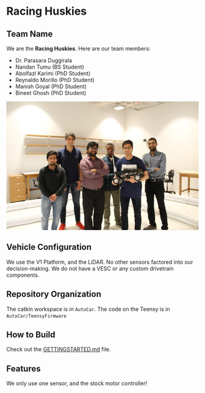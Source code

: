 # Racing Huskies

## Team Name

We are the **Racing Huskies**.
Here are our team members:

- Dr. Parasara Duggirala
- Nandan Tumu (BS Student)
- Abolfazl Karimi (PhD Student)
- Reynaldo Morillo (PhD Student)
- Manish Goyal (PhD Student)
- Bineet Ghosh (PhD Student)

![Our Team](../Connecticut/RacingHuskies.jpg "The Racing Huskies Team")

## Vehicle Configuration

We use the V1 Platform, and the LiDAR. No other sensors factored into our decision-making. We do not have a VESC or any custom drivetrain components.

## Repository Organization

The catkin workspace is in `AutoCar`. The code on the Teensy is in `AutoCar/TeensyFirmware`

## How to Build

Check out the [GETTINGSTARTED.md](AutoCar/GETTINGSTARTED.md) file.

## Features

We only use one sensor, and the stock motor controller!